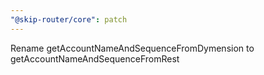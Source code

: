```yaml
---
"@skip-router/core": patch
---
```


Rename getAccountNameAndSequenceFromDymension to getAccountNameAndSequenceFromRest

